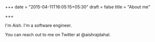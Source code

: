 +++
date = "2015-04-11T16:05:15+05:30"
draft = false
title = "About me"

+++

I'm Aish. I'm a software engineer.

You can reach out to me on Twitter at @aishrajdahal.
